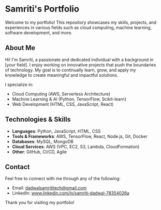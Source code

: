  
# Samriti's Portfolio

Welcome to my portfolio! This repository showcases my skills, projects, and experiences in various fields such as cloud computing, machine learning, software development, and more.

## About Me

Hi! I'm Samriti, a passionate and dedicated individual with a background in [your field]. I enjoy working on innovative projects that push the boundaries of technology. My goal is to continually learn, grow, and apply my knowledge to create meaningful and impactful solutions.

I specialize in:
- Cloud Computing (AWS, Serverless Architecture)
- Machine Learning & AI (Python, TensorFlow, Scikit-learn)
- Web Development (HTML, CSS, JavaScript, React)
 

## Technologies & Skills

- **Languages**: Python, JavaScript, HTML, CSS
- **Tools & Frameworks**: AWS, TensorFlow, React, Node.js, Git, Docker
- **Databases**: MySQL, MongoDB
- **Cloud Services**: AWS (VPC, EC2, S3, Lambda, CloudFormation)
- **Other**: GitHub, CI/CD, Agile

 ## Contact

Feel free to connect with me through any of the following:

- Email: dadwalsamrititech@gmail.com 
- LinkedIn: www.linkedin.com/in/samriti-dadwal-78354026a
 

Thank you for visiting my portfolio!
